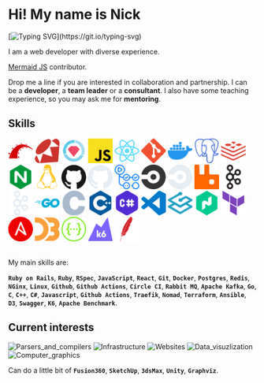 <!-- [![](https://visitcount.itsvg.in/api?id=nirname&label=Profile%20Views&color=0&icon=5&pretty=true)](https://visitcount.itsvg.in) -->

# Hi! My name is Nick

[![Typing SVG](https://readme-typing-svg.demolab.com?font=Fira+Code&size=18&duration=2000&pause=125&color=249bb3&multiline=true&width=500&height=75&lines=Nice+to+meet+you.;I+have+been+programming+for+quite+a+time.;Feel+free+to+contact+me.)](https://git.io/typing-svg)

I am a web developer with diverse experience.

[Mermaid JS](https://github.com/mermaid-js/mermaid) contributor.

Drop me a line if you are interested in collaboration and partnership.
I can be a **developer**, a **team leader** or a **consultant**.
I also have some teaching experience, so you may ask me for **mentoring**.

## Skills

<div align="left">
<img src="./icons/rubyonrails-color.svg"                    width="50" height="50" />
<img src="./icons/ruby-color.svg"                           width="50" height="50" />
<img src="./icons/rspec-color.svg"                          width="50" height="50" />
<img src="./icons/javascript-color.svg"                     width="50" height="50" />
<img src="./icons/react-color.svg"                          width="50" height="50" />
<img src="./icons/git-color.svg"                            width="50" height="50" />
<img src="./icons/docker-color.svg"                         width="50" height="50" />
<img src="./icons/postgresql-color.svg"                     width="50" height="50" />
<img src="./icons/redis-color.svg"                          width="50" height="50" />
<img src="./icons/nginx-color.svg"                          width="50" height="50" />
<img src="./icons/linux-color.svg"                          width="50" height="50" />
<img src="./icons/github-light.svg#gh-light-mode-only"      width="50" height="50" />
<img src="./icons/github-dark.svg#gh-dark-mode-only"        width="50" height="50" />
<img src="./icons/githubactions-color.svg"                  width="50" height="50" />
<img src="./icons/circleci-light.svg#gh-light-mode-only"    width="50" height="50" />
<img src="./icons/circleci-dark.svg#gh-dark-mode-only"      width="50" height="50" />
<img src="./icons/rabbitmq-color.svg"                       width="50" height="50" />
<img src="./icons/apachekafka-light.svg#gh-light-mode-only" width="50" height="50" />
<img src="./icons/apachekafka-dark.svg#gh-dark-mode-only"   width="50" height="50" />
<img src="./icons/go-color.svg"                             width="50" height="50" />
<img src="./icons/c-color.svg"                              width="50" height="50" />
<img src="./icons/cplusplus-color.svg"                      width="50" height="50" />
<img src="./icons/csharp-color.svg"                         width="50" height="50" />
<img src="./icons/visualstudiocode-color.svg"               width="50" height="50" />
<img src="./icons/traefikproxy-color.svg"                   width="50" height="50" />
<img src="./icons/nomad-color.svg"                          width="50" height="50" />
<img src="./icons/terraform-color.svg"                      width="50" height="50" />
<img src="./icons/ansible-color.svg"                        width="50" height="50" />
<img src="./icons/d3dotjs-color.svg"                        width="50" height="50" />
<img src="./icons/swagger-color.svg"                        width="50" height="50" />
<img src="./icons/k6-color.svg"                             width="50" height="50" />
<img src="./icons/apache-color.svg"                         width="50" height="50" />
<div>

<br>

My main skills are:

**`Ruby on Rails`**,
**`Ruby`**,
**`RSpec`**,
**`JavaScript`**,
**`React`**,
**`Git`**,
**`Docker`**,
**`Postgres`**,
**`Redis`**,
**`NGinx`**,
**`Linux`**,
**`Github`**,
**`Github Actions`**,
**`Circle CI`**,
**`Rabbit MQ`**,
**`Apache Kafka`**,
**`Go`**,
**`C`**,
**`C++`**,
**`C#`**,
**`Javascript`**,
**`Github Actions`**,
**`Traefik`**,
**`Nomad`**,
**`Terraform`**,
**`Ansible`**,
**`D3`**,
**`Swagger`**,
**`K6`**,
**`Apache Benchmark`**.

## Current interests

![Parsers_and_compilers](https://img.shields.io/badge/Parsers_and_compilers-003049?style=for-the-badge)
![Infrastructure](https://img.shields.io/badge/Infrastructure-8300c4?style=for-the-badge)
![Websites](https://img.shields.io/badge/Websites-fcbf49?style=for-the-badge)
![Data_visuzlization](https://img.shields.io/badge/Data_visuzlization-1cb08f?style=for-the-badge)
![Computer_graphics](https://img.shields.io/badge/Computer_graphics-d62828?style=for-the-badge)

Can do a little bit of
**`Fusion360`**,
**`SketchUp`**,
**`3dsMax`**,
**`Unity`**,
**`Graphviz`**.
